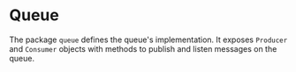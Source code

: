 # Queue

The package `queue` defines the queue's implementation. It exposes `Producer` and `Consumer` objects with methods to publish and listen messages on the queue.
